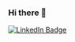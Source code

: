 ### Hi there 👋
<div id="badges">
  <a href=[test]("https://www.linkedin.com/in/yugorshkov/")>
    <img src="https://img.shields.io/badge/LinkedIn-blue?logo=linkedin&logoColor=white" alt="LinkedIn Badge"/>
  </a>
</div>

<!--
**yugorshkov/yugorshkov** is a ✨ _special_ ✨ repository because its `README.md` (this file) appears on your GitHub profile.

Here are some ideas to get you started:

- 🔭 I’m currently working on ...
- 🌱 I’m currently learning ...
- 👯 I’m looking to collaborate on ...
- 🤔 I’m looking for help with ...
- 💬 Ask me about ...
- 📫 How to reach me: ...
- 😄 Pronouns: ...
- ⚡ Fun fact: ...
-->

